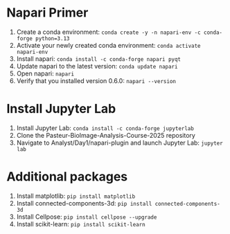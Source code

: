 # Napari Primer

1) Create a conda environment: `conda create -y -n napari-env -c conda-forge python=3.13`
2) Activate your newly created conda environment: `conda activate napari-env`
3) Install napari: `conda install -c conda-forge napari pyqt`
4) Update napari to the latest version: `conda update napari`
5) Open napari: `napari`
6) Verify that you installed version 0.6.0: `napari --version`

# Install Jupyter Lab 
1) Install Jupyter Lab: `conda install -c conda-forge jupyterlab`
2) Clone the Pasteur-BioImage-Analysis-Course-2025 repository
3) Navigate to Analyst/Day1/napari-plugin and launch Jupyter Lab: `jupyter lab`

# Additional packages
1) Install matplotlib: `pip install matplotlib`
2) Install connected-components-3d: `pip install connected-components-3d`
3) Install Cellpose: `pip install cellpose --upgrade`
4) Install scikit-learn: `pip install scikit-learn`
